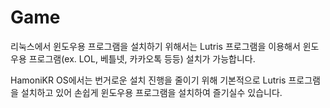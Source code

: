# Game

리눅스에서 윈도우용 프로그램을 설치하기 위해서는 Lutris 프로그램을 이용해서 윈도우용 프로그램(ex. LOL, 베틀넷, 카카오톡 등등) 설치가 가능합니다.&#x20;

HamoniKR OS에서는 번거로운 설치 진행을 줄이기 위해 기본적으로 Lutris 프로그램을 설치하고 있어 손쉽게 윈도우용 프로그램을 설치하여 즐기실수 있습니다.&#x20;
